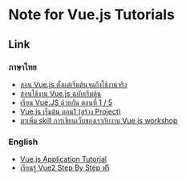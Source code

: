 Note for Vue.js Tutorials
===
## Link
### ภาษาไทย

- [สอน Vue.js ตั้งแต่เริ่มต้นจนถึงใช้งานจริง](https://thiti.dev/blog/vuejs/)
- [สอนใช้งาน Vue.js ฉบับเริ่มต้น](https://devahoy.com/blog/2019/08/introduction-to-vuejs/)
- [เรียน Vue.JS ด้วยกัน ตอนที่ 1 / 5](https://startupcto.net/%E0%B9%80%E0%B8%A3%E0%B8%B5%E0%B8%A2%E0%B8%99-vue-js-%E0%B8%94%E0%B9%89%E0%B8%A7%E0%B8%A2%E0%B8%81%E0%B8%B1%E0%B8%99-%E0%B8%95%E0%B8%AD%E0%B8%99%E0%B8%97%E0%B8%B5%E0%B9%88-1-5-eeea9a320ef9)
- [Vue.js เริ่มต้น ตอน1 (สร้าง Project)](https://thiti.dev/blog/8447/)
- [มาเพิ่ม skill การเขียนเว็บของเรากับงาน Vue.js workshop](https://medium.com/mikkipastel/%E0%B8%A1%E0%B8%B2%E0%B9%80%E0%B8%9E%E0%B8%B4%E0%B9%88%E0%B8%A1-skill-%E0%B8%81%E0%B8%B2%E0%B8%A3%E0%B9%80%E0%B8%82%E0%B8%B5%E0%B8%A2%E0%B8%99%E0%B9%80%E0%B8%A7%E0%B9%87%E0%B8%9A%E0%B8%82%E0%B8%AD%E0%B8%87%E0%B9%80%E0%B8%A3%E0%B8%B2%E0%B8%81%E0%B8%B1%E0%B8%9A%E0%B8%87%E0%B8%B2%E0%B8%99-vue-js-workshop-fda61dc3c7d)

### English
- [Vue.js Application Tutorial](https://matthiashager.com/complete-vuejs-application-tutorial)
- [เรียนรู้ Vue2 Step By Step ฟรี](https://www.programmerthailand.com/blog/view/141/%E0%B9%80%E0%B8%A3%E0%B8%B5%E0%B8%A2%E0%B8%99%E0%B8%A3%E0%B8%B9%E0%B9%89-vue2-step-by-step-%E0%B8%9F%E0%B8%A3%E0%B8%B5)
<!--stackedit_data:
eyJoaXN0b3J5IjpbLTc3Njg0Mjc0NV19
-->